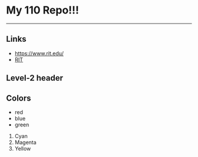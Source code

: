 # My 110 Repo!!!

---

## Links
-  https://www.rit.edu/
-  [RIT](https://www.rit.edu/)
  
## Level-2 header 

## Colors

- red
- blue
- green

1. Cyan
2. Magenta
3. Yellow
